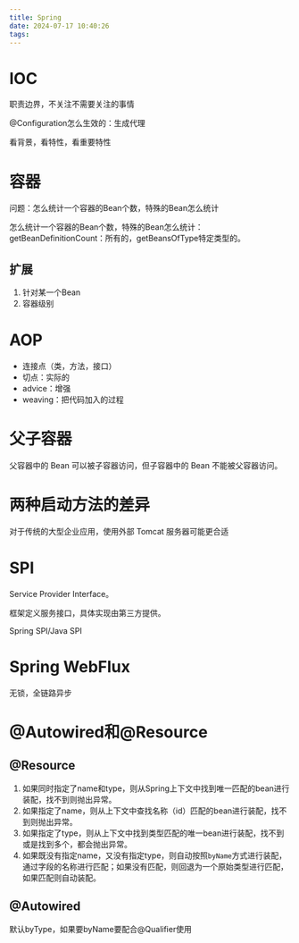 ```yaml
---
title: Spring
date: 2024-07-17 10:40:26
tags:
---
```


# IOC

职责边界，不关注不需要关注的事情



@Configuration怎么生效的：生成代理

看背景，看特性，看重要特性

# 容器

问题：怎么统计一个容器的Bean个数，特殊的Bean怎么统计

怎么统计一个容器的Bean个数，特殊的Bean怎么统计：getBeanDefinitionCount：所有的，getBeansOfType特定类型的。

## 扩展

1. 针对某一个Bean
2. 容器级别

# AOP

- 连接点（类，方法，接口）
- 切点：实际的
- advice：增强
- weaving：把代码加入的过程

# 父子容器

父容器中的 Bean 可以被子容器访问，但子容器中的 Bean 不能被父容器访问。

# 两种启动方法的差异

对于传统的大型企业应用，使用外部 Tomcat 服务器可能更合适

# SPI

Service Provider Interface。

框架定义服务接口，具体实现由第三方提供。

Spring SPI/Java SPI



# Spring WebFlux

无锁，全链路异步



# @Autowired和@Resource

## @Resource

1. 如果同时指定了name和type，则从Spring上下文中找到唯一匹配的bean进行装配，找不到则抛出异常。
2. 如果指定了name，则从上下文中查找名称（id）匹配的bean进行装配，找不到则抛出异常。
3. 如果指定了type，则从上下文中找到类型匹配的唯一bean进行装配，找不到或是找到多个，都会抛出异常。
4. 如果既没有指定name，又没有指定type，则自动按照`byName`方式进行装配，通过字段的名称进行匹配；如果没有匹配，则回退为一个原始类型进行匹配，如果匹配则自动装配。

## @Autowired

默认byType，如果要byName要配合@Qualifier使用
